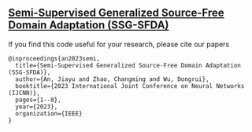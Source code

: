 ## [**Semi-Supervised Generalized Source-Free Domain Adaptation (SSG-SFDA)**](https://ieeexplore.ieee.org/abstract/document/10191761)

If you find this code useful for your research, please cite our papers
```
@inproceedings{an2023semi,
  title={Semi-Supervised Generalized Source-Free Domain Adaptation (SSG-SFDA)},
  author={An, Jiayu and Zhao, Changming and Wu, Dongrui},
  booktitle={2023 International Joint Conference on Neural Networks (IJCNN)},
  pages={1--8},
  year={2023},
  organization={IEEE}
}
```
